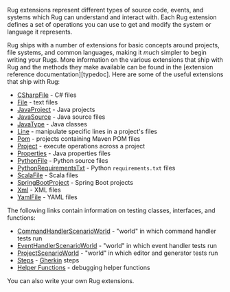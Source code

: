 Rug extensions represent different types of source code, events, and
systems which Rug can understand and interact with.  Each Rug
extension defines a set of operations you can use to get and
modify the system or language it represents.

Rug ships with a number of extensions for basic concepts around
projects, file systems, and common languages, making it *much* simpler
to begin writing your Rugs.  More information on the various
extensions that ship with Rug and the methods they make available can
be found in the [extension reference documentation][typedoc].  Here
are some of the useful extensions that ship with Rug:

-   [CSharpFile][] - C# files
-   [File][] - text files
-   [JavaProject][] - Java projects
-   [JavaSource][] - Java source files
-   [JavaType][] - Java classes
-   [Line][] - manipulate specific lines in a project's files
-   [Pom][] - projects containing Maven POM files
-   [Project][] - execute operations across a project
-   [Properties][] - Java properties files
-   [PythonFile][] - Python source files
-   [PythonRequirementsTxt][] - Python `requirements.txt` files
-   [ScalaFile][] - Scala files
-   [SpringBootProject][] - Spring Boot projects
-   [Xml][] - XML files
-   [YamlFile][] - YAML files

[CSharpFile]: http://apidocs.atomist.com/typedoc/interfaces/csharpfile.html
[File]: http://apidocs.atomist.com/typedoc/interfaces/file.html
[JavaProject]: http://apidocs.atomist.com/typedoc/interfaces/javaproject.html
[JavaSource]: http://apidocs.atomist.com/typedoc/interfaces/javasource.html
[JavaType]: http://apidocs.atomist.com/typedoc/interfaces/javatype.html
[Line]: http://apidocs.atomist.com/typedoc/interfaces/line.html
[Pom]: http://apidocs.atomist.com/typedoc/interfaces/pom.html
[Project]: http://apidocs.atomist.com/typedoc/interfaces/project.html
[Properties]: http://apidocs.atomist.com/typedoc/interfaces/properties.html
[PythonFile]: http://apidocs.atomist.com/typedoc/interfaces/pythonfile.html
[PythonRequirementsTxt]: http://apidocs.atomist.com/typedoc/interfaces/pythonrequirementstxt.html
[ScalaFile]: http://apidocs.atomist.com/typedoc/interfaces/scalafile.html
[SpringBootProject]: http://apidocs.atomist.com/typedoc/interfaces/springbootproject.html
[Xml]: http://apidocs.atomist.com/typedoc/interfaces/xml.html
[YamlFile]: http://apidocs.atomist.com/typedoc/interfaces/yamlfile.html

The following links contain information on testing classes,
interfaces, and functions:

-   [CommandHandlerScenarioWorld][] - "world" in which command handler tests run
-   [EventHandlerScenarioWorld][] - "world" in which event handler tests run
-   [ProjectScenarioWorld][] - "world" in which editor and generator tests run
-   [Steps][] - [Gherkin][] steps
-   [Helper Functions][helpers] - debugging helper functions

[CommandHandlerScenarioWorld]: http://apidocs.atomist.com/typedoc/interfaces/commandhandlerscenarioworld.html
[EventHandlerScenarioWorld]: http://apidocs.atomist.com/typedoc/interfaces/eventhandlerscenarioworld.html
[ProjectScenarioWorld]: http://apidocs.atomist.com/typedoc/interfaces/projectscenarioworld.html
[Steps]: http://apidocs.atomist.com/typedoc/interfaces/definitions.html
[Gherkin]: https://github.com/cucumber/cucumber/wiki/Given-When-Then
[helpers]: http://apidocs.atomist.com/typedoc/globals.html#dump

You can also write your own Rug extensions.
